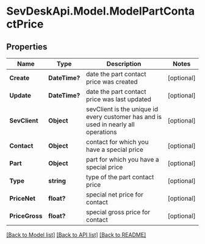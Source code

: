 # SevDeskApi.Model.ModelPartContactPrice
## Properties

Name | Type | Description | Notes
------------ | ------------- | ------------- | -------------
**Create** | **DateTime?** | date the part contact price was created | [optional] 
**Update** | **DateTime?** | date the part contact price was last updated | [optional] 
**SevClient** | **Object** | sevClient is the unique id every customer has and is used in nearly all operations | [optional] 
**Contact** | **Object** | contact for which you have a special price | [optional] 
**Part** | **Object** | part for which you have a special price | [optional] 
**Type** | **string** | type of the part contact price | [optional] 
**PriceNet** | **float?** | special net price for contact | [optional] 
**PriceGross** | **float?** | special gross price for contact | [optional] 

[[Back to Model list]](../README.md#documentation-for-models) [[Back to API list]](../README.md#documentation-for-api-endpoints) [[Back to README]](../README.md)

